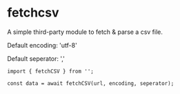 # fetchcsv
A simple third-party module to fetch &amp; parse a csv file.

Default encoding: 'utf-8'

Default seperator: ','


```
import { fetchCSV } from '';

const data = await fetchCSV(url, encoding, seperator);
```
